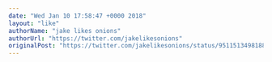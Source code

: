 ```yaml
---
date: "Wed Jan 10 17:58:47 +0000 2018"
layout: "like"
authorName: "jake likes onions"
authorUrl: "https://twitter.com/jakelikesonions"
originalPost: "https://twitter.com/jakelikesonions/status/951151349818896384"
---
```

